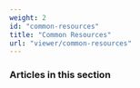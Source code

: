 ```yaml
---
weight: 2
id: "common-resources"
title: "Common Resources"
url: "viewer/common-resources"
---
```


### Articles in this section ###





